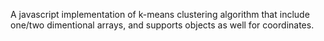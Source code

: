A javascript implementation of k-means clustering algorithm that include one/two dimentional arrays, and supports objects as well for coordinates.
